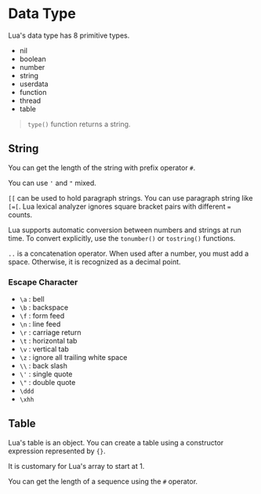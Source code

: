 # Data Type

Lua's data type has 8 primitive types.

* nil
* boolean
* number
* string
* userdata
* function
* thread
* table

> `type()` function returns a string.

## String

You can get the length of the string with prefix operator `#`.

You can use `'` and `"` mixed.

`[[` can be used to hold paragraph strings. You can use paragraph string like `[=[`. Lua lexical analyzer ignores square bracket pairs with different `=` counts.

Lua supports automatic conversion between numbers and strings at run time. To convert explicitly, use the `tonumber()` or `tostring()` functions.

`..` is a concatenation operator. When used after a number, you must add a space. Otherwise, it is recognized as a decimal point.

### Escape Character

* `\a` : bell
* `\b` : backspace
* `\f` : form feed
* `\n` : line feed
* `\r` : carriage return
* `\t` : horizontal tab
* `\v` : vertical tab
* `\z` : ignore all trailing white space
* `\\` : back slash
* `\'` : single quote
* `\"` : double quote
* `\ddd`
* `\xhh`

## Table

Lua's table is an object. You can create a table using a constructor expression represented by `{}`.

It is customary for Lua's array to start at 1.

You can get the length of a sequence using the `#` operator.
